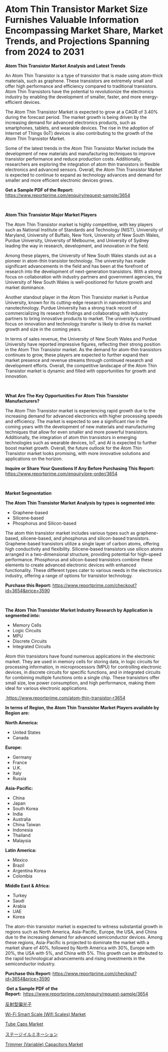 <p><h1>Atom Thin Transistor Market Size Furnishes Valuable Information Encompassing Market Share, Market Trends, and Projections Spanning from 2024 to 2031</h1></p><p><strong>Atom Thin Transistor Market Analysis and Latest Trends</strong></p>
<p><p>An Atom Thin Transistor is a type of transistor that is made using atom-thick materials, such as graphene. These transistors are extremely small and offer high performance and efficiency compared to traditional transistors. Atom Thin Transistors have the potential to revolutionize the electronics industry by enabling the development of smaller, faster, and more energy-efficient devices.</p><p>The Atom Thin Transistor Market is expected to grow at a CAGR of 3.40% during the forecast period. The market growth is being driven by the increasing demand for advanced electronics products, such as smartphones, tablets, and wearable devices. The rise in the adoption of Internet of Things (IoT) devices is also contributing to the growth of the Atom Thin Transistor Market.</p><p>Some of the latest trends in the Atom Thin Transistor Market include the development of new materials and manufacturing techniques to improve transistor performance and reduce production costs. Additionally, researchers are exploring the integration of atom thin transistors in flexible electronics and advanced sensors. Overall, the Atom Thin Transistor Market is expected to continue to expand as technology advances and demand for smaller and more efficient electronic devices grows.</p></p>
<p><strong>Get a Sample PDF of the Report:&nbsp;</strong> <a href="https://www.reportprime.com/enquiry/request-sample/3654">https://www.reportprime.com/enquiry/request-sample/3654</a></p>
<p>&nbsp;</p>
<p><strong>Atom Thin Transistor Major Market Players</strong></p>
<p><p>The Atom Thin Transistor market is highly competitive, with key players such as National Institute of Standards and Technology (NIST), University of Maryland, University of Buffalo, New York, University of New South Wales, Purdue University, University of Melbourne, and University of Sydney leading the way in research, development, and innovation in the field.</p><p>Among these players, the University of New South Wales stands out as a pioneer in atom-thin transistor technology. The university has made significant advancements in the field and has been at the forefront of research into the development of next-generation transistors. With a strong focus on collaboration with industry partners and government agencies, the University of New South Wales is well-positioned for future growth and market dominance.</p><p>Another standout player in the Atom Thin Transistor market is Purdue University, known for its cutting-edge research in nanoelectronics and nanotechnology. Purdue University has a strong track record of commercializing its research findings and collaborating with industry partners to bring innovative products to market. The university's continued focus on innovation and technology transfer is likely to drive its market growth and size in the coming years.</p><p>In terms of sales revenue, the University of New South Wales and Purdue University have reported impressive figures, reflecting their strong position in the Atom Thin Transistor market. As the demand for atom-thin transistors continues to grow, these players are expected to further expand their market presence and revenue streams through continued research and development efforts. Overall, the competitive landscape of the Atom Thin Transistor market is dynamic and filled with opportunities for growth and innovation.</p></p>
<p>&nbsp;</p>
<p><strong>What Are The Key Opportunities For Atom Thin Transistor Manufacturers?</strong></p>
<p><p>The Atom Thin Transistor market is experiencing rapid growth due to the increasing demand for advanced electronics with higher processing speeds and efficiency. The market is expected to see a significant rise in the coming years with the development of new materials and manufacturing techniques that allow for even smaller and more powerful transistors. Additionally, the integration of atom thin transistors in emerging technologies such as wearable devices, IoT, and AI is expected to further boost market growth. Overall, the future outlook for the Atom Thin Transistor market looks promising, with more innovative solutions and applications on the horizon.</p></p>
<p><strong>Inquire or Share Your Questions If Any Before Purchasing This Report:</strong> <a href="https://www.reportprime.com/enquiry/pre-order/3654">https://www.reportprime.com/enquiry/pre-order/3654</a></p>
<p>&nbsp;</p>
<p><strong>Market Segmentation</strong></p>
<p><strong>The Atom Thin Transistor Market Analysis by types is segmented into:</strong></p>
<p><ul><li>Graphene-based</li><li>Silicene-based</li><li>Phosphorus and Silicon-based</li></ul></p>
<p><p>The atom thin transistor market includes various types such as graphene-based, silicene-based, and phosphorus and silicon-based transistors. Graphene-based transistors utilize a single layer of carbon atoms, offering high conductivity and flexibility. Silicene-based transistors use silicon atoms arranged in a two-dimensional structure, providing potential for high-speed performance. Phosphorus and silicon-based transistors combine these elements to create advanced electronic devices with enhanced functionality. These different types cater to various needs in the electronics industry, offering a range of options for transistor technology.</p></p>
<p><strong>Purchase this Report:&nbsp;</strong><a href="https://www.reportprime.com/checkout?id=3654&price=3590">https://www.reportprime.com/checkout?id=3654&price=3590</a></p>
<p>&nbsp;</p>
<p><strong>The Atom Thin Transistor Market Industry Research by Application is segmented into:</strong></p>
<p><ul><li>Memory Cells</li><li>Logic Circuits</li><li>MPU</li><li>Discrete Circuits</li><li>Integrated Circuits</li></ul></p>
<p><p>Atom thin transistors have found numerous applications in the electronic market. They are used in memory cells for storing data, in logic circuits for processing information, in microprocessors (MPU) for controlling electronic devices, in discrete circuits for specific functions, and in integrated circuits for combining multiple functions onto a single chip. These transistors offer small size, low power consumption, and high performance, making them ideal for various electronic applications.</p></p>
<p><a href="https://www.reportprime.com/atom-thin-transistor-r3654">&nbsp;https://www.reportprime.com/atom-thin-transistor-r3654</a></p>
<p><strong>In terms of Region, the Atom Thin Transistor Market Players available by Region are:</strong></p>
<p>
    <p> <strong> North America: </strong>
        <ul>
            <li>United States</li>
            <li>Canada</li>
        </ul>
        </p> 
    <p> <strong> Europe: </strong>
        <ul>
            <li>Germany</li>
            <li>France</li>
            <li>U.K.</li>
            <li>Italy</li>
            <li>Russia</li>
        </ul>
        </p> 
    <p> <strong> Asia-Pacific: </strong>
        <ul>
            <li>China</li>
            <li>Japan</li>
            <li>South Korea</li>
            <li>India</li>
            <li>Australia</li>
            <li>China Taiwan</li>
            <li>Indonesia</li>
            <li>Thailand</li>
            <li>Malaysia</li>
        </ul>
        </p> 
    <p> <strong> Latin America: </strong>
        <ul>
            <li>Mexico</li>
            <li>Brazil</li>
            <li>Argentina Korea</li>
            <li>Colombia</li>
        </ul>
        </p> 
    <p> <strong> Middle East & Africa: </strong>
        <ul>
            <li>Turkey</li>
            <li>Saudi</li>
            <li>Arabia</li>
            <li>UAE</li>
            <li>Korea</li>
        </ul>
    </p>
    </p>
<p><p>The atom-thin transistor market is expected to witness substantial growth in regions such as North America, Asia-Pacific, Europe, the USA, and China due to the increasing demand for advanced semiconductor devices. Among these regions, Asia-Pacific is projected to dominate the market with a market share of 40%, followed by North America with 30%, Europe with 20%, the USA with 5%, and China with 5%. This growth can be attributed to the rapid technological advancements and rising investments in the semiconductor industry.</p></p>
<p><strong>Purchase this Report: </strong><a href="https://www.reportprime.com/checkout?id=3654&price=3590">https://www.reportprime.com/checkout?id=3654&price=3590</a></p>
<p>&nbsp;<strong>Get a Sample PDF of the Report:&nbsp;&nbsp;</strong><a href="https://www.reportprime.com/enquiry/request-sample/3654">https://www.reportprime.com/enquiry/request-sample/3654</a></p>
<p><strong></strong></p>
<p><p><a href="https://github.com/leigh4852023/Market-Research-Report-List-2/blob/main/406404835468.md">反射型偏光子</a></p><p><a href="https://www.linkedin.com/pulse/analyzing-wi-fi-smart-scale-wifi-scales-market-dynamics-growth-pjuxc">Wi-Fi Smart Scale (Wifi Scales) Market</a></p><p><a href="https://issuu.com/reportprime-2/docs/tube-caps-market-size-2030.pptx">Tube Caps Market</a></p><p><a href="https://github.com/SimeonBode1/Market-Research-Report-List-1/blob/main/854760135469.md">ステージイルミネーション</a></p><p><a href="https://www.linkedin.com/pulse/trimmer-variable-capacitors-market-size-growth-trends-statistics-dkgde">Trimmer (Variable) Capacitors Market</a></p></p>